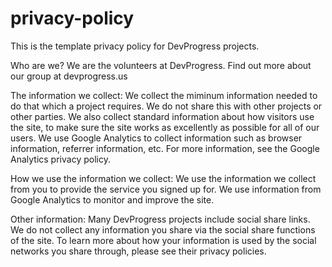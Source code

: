 # privacy-policy
This is the template privacy policy for DevProgress projects.

Who are we?
We are the volunteers at DevProgress. Find out more about our group at devprogress.us

The information we collect:
We collect the miminum information needed to do that which a project requires. We do not share this with other projects or other parties.
We also collect standard information about how visitors use the site, to make sure the site works as excellently as possible for all of our users. We use Google Analytics to collect information such as browser information, referrer information, etc. For more information, see the Google Analytics privacy policy.

How we use the information we collect:
We use the information we collect from you to provide the service you signed up for. We use information from Google Analytics to monitor and improve the site.

Other information:
Many DevProgress projects include social share links. We do not collect any information you share via the social share functions of the site. To learn more about how your information is used by the social networks you share through, please see their privacy policies.
